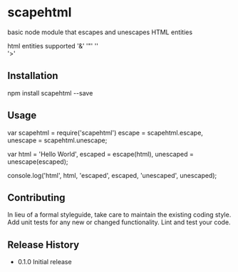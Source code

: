 scapehtml
=========

basic node module that escapes and unescapes HTML entities

html entities supported
'&'
'"'
'\'     
'>'


## Installation

  npm install scapehtml --save

## Usage

  var scapehtml = require('scapehtml')
      escape = scapehtml.escape,
      unescape = scapehtml.unescape;

  var html = 'Hello World',
      escaped = escape(html),
      unescaped = unescape(escaped);

  console.log('html', html, 'escaped', escaped, 'unescaped', unescaped);


## Contributing

In lieu of a formal styleguide, take care to maintain the existing coding style.
Add unit tests for any new or changed functionality. Lint and test your code.

## Release History

* 0.1.0 Initial release
